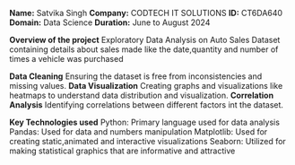 **Name:** Satvika Singh
**Company:** CODTECH IT SOLUTIONS
**ID:** CT6DA640
**Domain:** Data Science
**Duration:** June to August 2024

**Overview of the project**
Exploratory Data Analysis on Auto Sales Dataset containing details about sales made like the date,quantity and number of times a vehicle was purchased

**Data Cleaning** Ensuring the dataset is free from inconsistencies and missing values.
**Data Visualization** Creating graphs and visualizations like heatmaps to understand data distribution and visualization.
**Correlation Analysis** Identifying correlations between different factors int the dataset.

**Key Technologies used**
Python: Primary language used for data analysis
Pandas: Used for data and numbers manipulation
Matplotlib: Used for creating static,animated and interactive visualizations
Seaborn: Utilized for making statistical graphics that are informative and attractive

